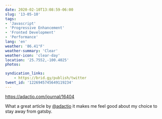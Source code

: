 ```yaml
---
date: 2020-02-10T13:08:59-06:00
slug: '13-05-10'
tags:
- 'Javascript'
- 'Progressive Enhancement'
- 'Fronted Development'
- 'Performance'
lang: 'en'
weather: '86.41°F'
weather-summary: 'Clear'
weather-icon: 'clear-day'
location: '25.7552,-100.4025'
photos:

syndication_links:
    - https://brid.gy/publish/twitter
tweet_id: '1226945745649119234'
---
```

https://adactio.com/journal/16404

What a great article by <a href="https://twitter.com/@adactio">@adactio</a> it makes me feel good about my choice to stay away from gatsby.
    